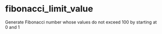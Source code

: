 # fibonacci_limit_value
Generate Fibonacci number whose values do not exceed 100 by starting at 0 and 1
